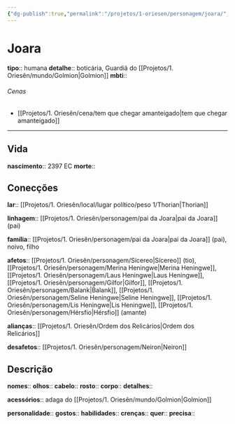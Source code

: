 ```yaml
---
{"dg-publish":true,"permalink":"/projetos/1-oriesen/personagem/joara/","dgHomeLink":true,"dgPassFrontmatter":false}
---
```



# Joara
**tipo**:: humana
**detalhe**:: boticária, Guardiã do [[Projetos/1. Oriesên/mundo/Golmion|Golmion]]
**mbti**:: 

###### Cenas
- [[Projetos/1. Oriesên/cena/tem que chegar amanteigado|tem que chegar amanteigado]]



---
## Vida
**nascimento**:: 2397 EC
**morte**:: 


## Conecções
**lar**:: [[Projetos/1. Oriesên/local/lugar político/peso 1/Thorian|Thorian]]

**linhagem**:: [[Projetos/1. Oriesên/personagem/pai da Joara|pai da Joara]] (pai)

**família**:: [[Projetos/1. Oriesên/personagem/pai da Joara|pai da Joara]] (pai), noivo, filho

**afetos**:: [[Projetos/1. Oriesên/personagem/Sícereo|Sícereo]] (tio), [[Projetos/1. Oriesên/personagem/Merina Heningwe|Merina Heningwe]], [[Projetos/1. Oriesên/personagem/Laus Heningwe|Laus Heningwe]], [[Projetos/1. Oriesên/personagem/Gilfor|Gilfor]], [[Projetos/1. Oriesên/personagem/Balank|Balank]], [[Projetos/1. Oriesên/personagem/Seline Heningwe|Seline Heningwe]], [[Projetos/1. Oriesên/personagem/Lis Heningwe|Lis Heningwe]], [[Projetos/1. Oriesên/personagem/Hérsfio|Hérsfio]] (amante)

**alianças**:: [[Projetos/1. Oriesên/Ordem dos Relicários|Ordem dos Relicários]]

**desafetos**:: [[Projetos/1. Oriesên/personagem/Neiron|Neiron]]


## Descrição
**nomes**:: 
**olhos**:: 
**cabelo**:: 
**rosto**:: 
**corpo**:: 
**detalhes**:: 

**acessórios**:: adaga do [[Projetos/1. Oriesên/mundo/Golmion|Golmion]]

**personalidade**:: 
**gostos**:: 
**habilidades**:: 
**crenças**:: 
**quer**:: 
**precisa**:: 